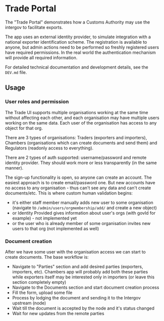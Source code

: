 # Trade Portal

The "Trade Portal" demonstrates how a Customs Authority may use the
intergov to facilitate exports.

The app uses an external identity provider, to simulate integration
with a national exporter identification scheme. The registration is available to anyone, but admin actions need to be performed so freshly registered users
have required permissions. In the real world the authentication mechanism
will provide all required information.

For detailed technical documentation and development details, see the `DEV.md` file.

## Usage

### User roles and permission

The Trade UI supports multiple organisations working at the same time without affecting each other, and each organisation may have multiple users working on the same data. Each user of the organisation has access to any object for that org.

There are 3 types of organisations: Traders (exporters and importers), Chambers (organisations which can create documents and send them) and Regulators (readonly access to everything).

There are 2 types of auth supported: username/password and remote identity provider. They should work more or less transparently (in the same manner).

The sign-up functionality is open, so anyone can create an account. The easiest approach is to create email/password one. But new accounts have no access to any organisation - thus can't see any data and can't create documents/etc. This is where custom human validation begins:

* it's either staff member manually adds new user to some organisation (navigate to `/admin/users/orgmembership/add/` and create a new object)
* or Identity Provided gives information about user's orgs (with govId for example) - not implemented yet
* or the user who is already member of some organisation invites new users to that org (not implemented as well)

### Document creation

After we have some user with the organisation access we can start to create documents. The base workflow is:

* Navigate to "Parties" section and add desired parties (exporters, importers, etc). Chambers app will probably add both these parties while exporters itself may be interested only in importers (or leave this section completely empty)
* Navigate to the Documents section and start document creation process
* Fill the form, upload some file
* Process by lodging the document and sending it to the Intergov upstream (node)
* Wait till the document is accepted by the node and it's status changed
* Wait for new updates from the remote parties
